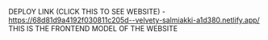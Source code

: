 DEPLOY LINK (CLICK THIS TO SEE WEBSITE) - https://68d81d9a4192f030811c205d--velvety-salmiakki-a1d380.netlify.app/
THIS IS THE FRONTEND MODEL OF THE WEBSITE 
